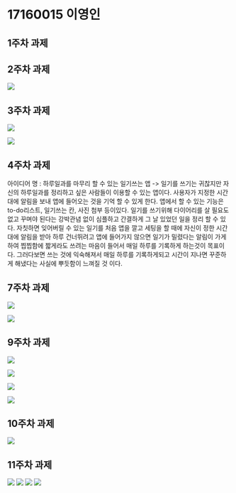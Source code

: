 # 17160015 이영인

## 1주차 과제

## 2주차 과제
   <img width="" height="" src="./Png/2A17160015이영인.png"></img>
## 3주차 과제
   <img width="" height="" src="./Png/2A17160015이영인(3주차).png"></img>
  
   <img width="" height="" src="./Png/2A17160015이영인(3주차-1).png"></img>
   
   
## 4주차 과제
   아이디어 명 : 하루일과를 마무리 할 수 있는 일기쓰는 앱
   -> 일기를 쓰기는 귀찮지만 자신의 하루일과를 정리하고 싶은 사람들이 이용할 수 있는 앱이다.
   사용자가 지정한 시간대에 알림을 보내 앱에 들어오는 것을 기억 할 수 있게 한다. 앱에서 할 수 있는 기능은 to-do리스트, 일기쓰는 칸, 사진 첨부 등이있다.
   일기를 쓰기위해 다이어리를 살 필요도 없고 꾸며야 된다는 강박관념 없이 심플하고 간결하게 그 날 있었던 일을 정리 할 수 있다. 자칫하면 잊어버릴 수 있는 일기를 
   처음 앱을 깔고 세팅을 할 때에 자신이 정한 시간대에 알림을 받아 하루 건너뛰려고 앱에 들어가지 않으면 일기가 밀렸다는 알림이 가게 하여 찝찝함에 짧게라도 쓰려는 마음이 들어서
   매일 하루를 기록하게 하는것이 목표이다. 그러다보면 쓰는 것에 익숙해져서 매일 하루를 기록하게되고 시간이 지나면 꾸준하게 해냈다는 사실에 뿌듯함이 느껴질 것 이다. 

## 7주차 과제
   <img width="" height="" src="./Png/7_assignment.png"></img>
   
   <img width="" height="" src="./Png/7_assignment1.png"></img>
   

## 9주차 과제
   <img width="" height="" src="./Png/normal.png"></img>
   
   <img width="" height="" src="./Png/changeimg.png"></img>
   
   <img width="" height="" src="./Png/width.png"></img>
   
   <img width="" height="" src="./Png/height.png"></img>
   
   
## 10주차 과제
   <img width="" height="" src="./Png/10_assignment.png"></img>
   
   
## 11주차 과제
   <img width="" height="" src="./Png/11_assignment_1.png"></img>
   <img width="" height="" src="./Png/11_assignment_2.png"></img>
   <img width="" height="" src="./Png/11_assignment_3.png"></img>
   <img width="" height="" src="./Png/11_assignment_4.png"></img>
